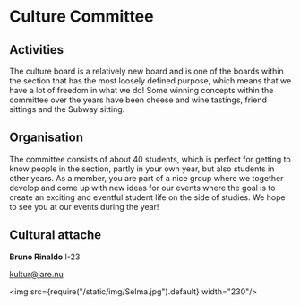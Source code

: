 # Culture Committee

## Activities
The culture board is a relatively new board and is one of the boards within the section that has the most loosely defined purpose, which means that we have a lot of freedom in what we do! Some winning concepts within the committee over the years have been cheese and wine tastings, friend sittings and the Subway sitting.

## Organisation

The committee consists of about 40 students, which is perfect for getting to know people in the section, partly in your own year, but also students in other years. As a member, you are part of a nice group where we together develop and come up with new ideas for our events where the goal is to create an exciting and eventful student life on the side of studies. We hope to see you at our events during the year!

## Cultural attache

__Bruno Rinaldo__ I-23

kultur@iare.nu

<img src={require("/static/img/Selma.jpg").default} width="230"/>